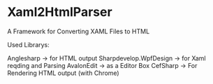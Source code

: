 # Xaml2HtmlParser

A Framework for Converting XAML Files to HTML

Used Librarys:

Anglesharp -> for HTML output
Sharpdevelop.WpfDesign -> for Xaml reqding and Parsing
AvalonEdit -> as a Editor Box
CefSharp -> For Rendering HTML output (with Chrome)
